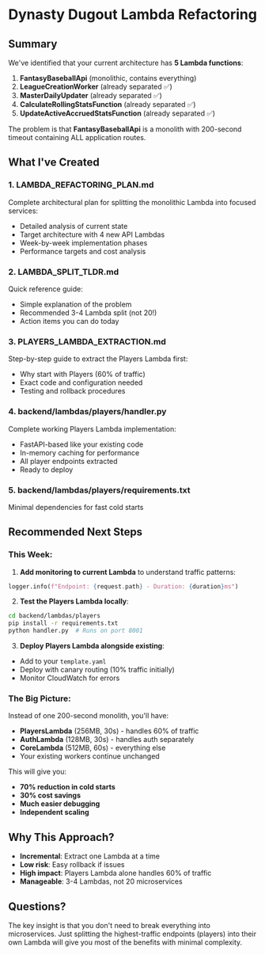 # Dynasty Dugout Lambda Refactoring

## Summary
We've identified that your current architecture has **5 Lambda functions**:
1. **FantasyBaseballApi** (monolithic, contains everything)
2. **LeagueCreationWorker** (already separated ✅)
3. **MasterDailyUpdater** (already separated ✅)
4. **CalculateRollingStatsFunction** (already separated ✅)
5. **UpdateActiveAccruedStatsFunction** (already separated ✅)

The problem is that **FantasyBaseballApi** is a monolith with 200-second timeout containing ALL application routes.

## What I've Created

### 1. **LAMBDA_REFACTORING_PLAN.md**
Complete architectural plan for splitting the monolithic Lambda into focused services:
- Detailed analysis of current state
- Target architecture with 4 new API Lambdas
- Week-by-week implementation phases
- Performance targets and cost analysis

### 2. **LAMBDA_SPLIT_TLDR.md**
Quick reference guide:
- Simple explanation of the problem
- Recommended 3-4 Lambda split (not 20!)
- Action items you can do today

### 3. **PLAYERS_LAMBDA_EXTRACTION.md**
Step-by-step guide to extract the Players Lambda first:
- Why start with Players (60% of traffic)
- Exact code and configuration needed
- Testing and rollback procedures

### 4. **backend/lambdas/players/handler.py**
Complete working Players Lambda implementation:
- FastAPI-based like your existing code
- In-memory caching for performance
- All player endpoints extracted
- Ready to deploy

### 5. **backend/lambdas/players/requirements.txt**
Minimal dependencies for fast cold starts

## Recommended Next Steps

### This Week:
1. **Add monitoring to current Lambda** to understand traffic patterns:
```python
logger.info(f"Endpoint: {request.path} - Duration: {duration}ms")
```

2. **Test the Players Lambda locally**:
```bash
cd backend/lambdas/players
pip install -r requirements.txt
python handler.py  # Runs on port 8001
```

3. **Deploy Players Lambda alongside existing**:
- Add to your `template.yaml`
- Deploy with canary routing (10% traffic initially)
- Monitor CloudWatch for errors

### The Big Picture:
Instead of one 200-second monolith, you'll have:
- **PlayersLambda** (256MB, 30s) - handles 60% of traffic
- **AuthLambda** (128MB, 30s) - handles auth separately
- **CoreLambda** (512MB, 60s) - everything else
- Your existing workers continue unchanged

This will give you:
- **70% reduction in cold starts**
- **30% cost savings**
- **Much easier debugging**
- **Independent scaling**

## Why This Approach?
- **Incremental**: Extract one Lambda at a time
- **Low risk**: Easy rollback if issues
- **High impact**: Players Lambda alone handles 60% of traffic
- **Manageable**: 3-4 Lambdas, not 20 microservices

## Questions?
The key insight is that you don't need to break everything into microservices. Just splitting the highest-traffic endpoints (players) into their own Lambda will give you most of the benefits with minimal complexity.